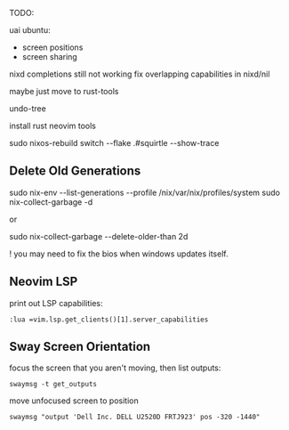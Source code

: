 TODO:

uai ubuntu:
 - screen positions
 - screen sharing

nixd completions still not working
fix overlapping capabilities in nixd/nil 


maybe just move to rust-tools

undo-tree

install rust neovim tools


sudo nixos-rebuild switch --flake .#squirtle --show-trace

## Delete Old Generations


sudo nix-env --list-generations --profile /nix/var/nix/profiles/system
sudo nix-collect-garbage -d

or

sudo nix-collect-garbage --delete-older-than 2d

! you may need to fix the bios when windows updates itself. 

## Neovim LSP

print out LSP capabilities:

`:lua =vim.lsp.get_clients()[1].server_capabilities`

## Sway Screen Orientation

focus the screen that you aren't moving, then list outputs:

`swaymsg -t get_outputs`

move unfocused screen to position

`swaymsg "output 'Dell Inc. DELL U2520D FRTJ923' pos -320 -1440"`
